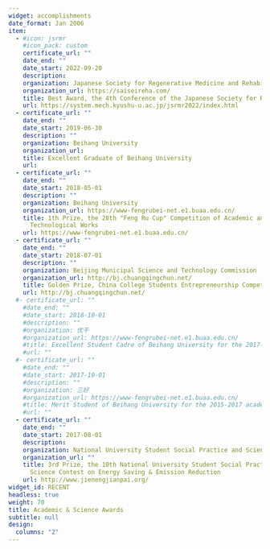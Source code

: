 ```yaml
---
widget: accomplishments
date_format: Jan 2006
item:
  - #icon: jsrmr
    #icon_pack: custom
    certificate_url: ""
    date_end: ""
    date_start: 2022-09-20
    description: 
    organization: Japanese Society for Regenerative Medicine and Rehabilitation (JSRMR 2022)
    organization_url: https://saiseireha.com/
    title: Best Award, the 4th Conference of the Japanese Society for Regenerative Medicine and Rehabilitation (JSRMR 2022)
    url: https://system.mech.kyushu-u.ac.jp/jsrmr2022/index.html
  - certificate_url: ""
    date_end: ""
    date_start: 2019-06-30
    description: ""
    organization: Beihang University
    organization_url: 
    title: Excellent Graduate of Beihang University
    url: 
  - certificate_url: ""
    date_end: ""
    date_start: 2018-05-01
    description: ""
    organization: Beihang University
    organization_url: https://www-fengrubei-net.e1.buaa.edu.cn/
    title: 1th Prize, the 28th "Feng Ru Cup" Competition of Academic and
      Technological Works
    url: https://www-fengrubei-net.e1.buaa.edu.cn/
  - certificate_url: ""
    date_end: ""
    date_start: 2018-07-01
    description: ""
    organization: Beijing Municipal Science and Technology Commission
    organization_url: http://bj.chuangqingchun.net/
    title: Golden Prize, China College Students Entrepreneurship Competition in 2018 (Beijing)
    url: http://bj.chuangqingchun.net/
  #- certificate_url: ""
    #date_end: ""
    #date_start: 2018-10-01
    #description: ""
    #organization: 优干
    #organization_url: https://www-fengrubei-net.e1.buaa.edu.cn/
    #title: Excellent Student Cadre of Beihang University for the 2017-2018 academic year
    #url: ""
  #- certificate_url: ""
    #date_end: ""
    #date_start: 2017-10-01
    #description: ""
    #organization: 三好
    #organization_url: https://www-fengrubei-net.e1.buaa.edu.cn/
    #title: Merit Student of Beihang University for the 2015-2017 academic year
    #url: ""
  - certificate_url: ""
    date_end: ""
    date_start: 2017-08-01
    description: 
    organization: National University Student Social Practice and Science Contest on Energy Saving and Emission Reduction Commission
    organization_url: ""
    title: 3rd Prize, the 10th National University Student Social Practice and
      Science Contest on Energy Saving & Emission Reduction
    url: http://www.jienengjianpai.org/
widget_id: RECENT
headless: true
weight: 70
title: Academic & Science Awards
subtitle: null
design:
  columns: "2"
---
```

